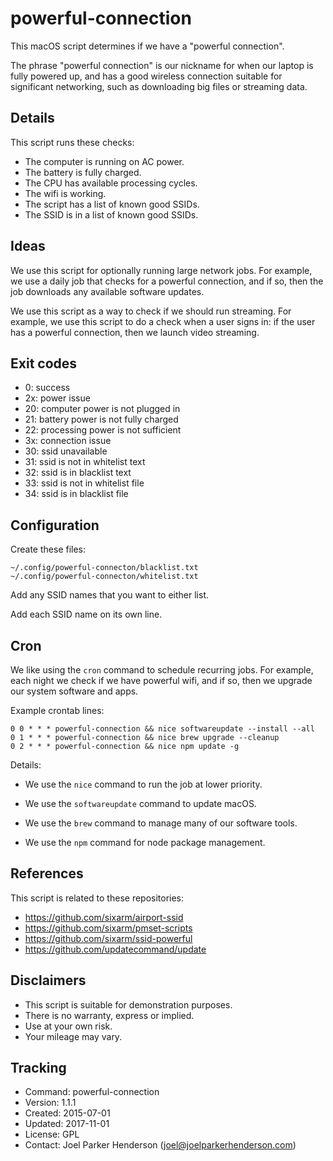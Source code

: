 # powerful-connection

This macOS script determines if we have a "powerful connection".

The phrase "powerful connection" is our nickname for when our laptop
is fully powered up, and has a good wireless connection suitable for
significant networking, such as downloading big files or streaming data.


## Details

This script runs these checks:

  * The computer is running on AC power.
  * The battery is fully charged.
  * The CPU has available processing cycles.
  * The wifi is working.
  * The script has a list of known good SSIDs.
  * The SSID is in a list of known good SSIDs.


## Ideas

We use this script for optionally running large network jobs.
For example, we use a daily job that checks for a powerful connection,
and if so, then the job downloads any available software updates.

We use this script as a way to check if we should run streaming.
For example, we use this script to do a check when a user signs in:
if the user has a powerful connection, then we launch video streaming.


## Exit codes

  * 0: success
  * 2x: power issue
  * 20: computer power is not plugged in
  * 21: battery power is not fully charged
  * 22: processing power is not sufficient
  * 3x: connection issue
  * 30: ssid unavailable
  * 31: ssid is not in whitelist text
  * 32: ssid is in blacklist text
  * 33: ssid is not in whitelist file
  * 34: ssid is in blacklist file


## Configuration

Create these files:

    ~/.config/powerful-connecton/blacklist.txt
    ~/.config/powerful-connecton/whitelist.txt

Add any SSID names that you want to either list.

Add each SSID name on its own line.


## Cron

We like using the `cron` command to schedule recurring jobs.
For example, each night we check if we have powerful wifi, 
and if so, then we upgrade our system software and apps.

Example crontab lines:

    0 0 * * * powerful-connection && nice softwareupdate --install --all
    0 1 * * * powerful-connection && nice brew upgrade --cleanup
    0 2 * * * powerful-connection && nice npm update -g

Details:

  * We use the `nice` command to run the job at lower priority.

  * We use the `softwareupdate` command to update macOS.

  * We use the `brew` command to manage many of our software tools.

  * We use the `npm` command for node package management.


## References

This script is related to these repositories:

  * https://github.com/sixarm/airport-ssid
  * https://github.com/sixarm/pmset-scripts
  * https://github.com/sixarm/ssid-powerful
  * https://github.com/updatecommand/update


## Disclaimers

  * This script is suitable for demonstration purposes.
  * There is no warranty, express or implied.
  * Use at your own risk.
  * Your mileage may vary. 


## Tracking

  * Command: powerful-connection
  * Version: 1.1.1
  * Created: 2015-07-01
  * Updated: 2017-11-01
  * License: GPL
  * Contact: Joel Parker Henderson (joel@joelparkerhenderson.com)
